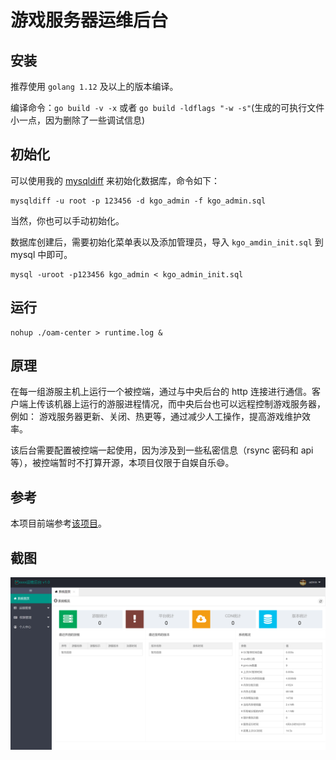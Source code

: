# 游戏服务器运维后台

## 安装
推荐使用 `golang 1.12` 及以上的版本编译。

编译命令：`go build -v -x` 或者 `go build -ldflags "-w -s"`(生成的可执行文件小一点，因为删除了一些调试信息)


## 初始化
可以使用我的 [mysqldiff](https://github.com/shuimu98/mysqldiff/releases) 来初始化数据库，命令如下：

```
mysqldiff -u root -p 123456 -d kgo_admin -f kgo_admin.sql
```
当然，你也可以手动初始化。

数据库创建后，需要初始化菜单表以及添加管理员，导入 `kgo_amdin_init.sql` 到 mysql 中即可。

```
mysql -uroot -p123456 kgo_admin < kgo_admin_init.sql
```

## 运行

```
nohup ./oam-center > runtime.log &
```

## 原理
在每一组游服主机上运行一个被控端，通过与中央后台的 http 连接进行通信。客户端上传该机器上运行的游服进程情况，而中央后台也可以远程控制游戏服务器，例如：
游戏服务器更新、关闭、热更等，通过减少人工操作，提高游戏维护效率。

该后台需要配置被控端一起使用，因为涉及到一些私密信息（rsync 密码和 api等），被控端暂时不打算开源，本项目仅限于自娱自乐😄。

## 参考
本项目前端参考[该项目](https://github.com/george518/PPGo_ApiAdmin)。

## 截图
![screenshot](screenshot.png)